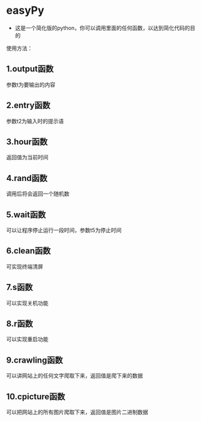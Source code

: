 # easyPy
- 这是一个简化版的python，你可以调用里面的任何函数，以达到简化代码的目的

使用方法：

## 1.output函数
参数t为要输出的内容

## 2.entry函数
参数t2为输入时的提示语

## 3.hour函数
返回值为当前时间

## 4.rand函数
调用后将会返回一个随机数

## 5.wait函数
可以让程序停止运行一段时间，参数t5为停止时间

## 6.clean函数
可实现终端清屏

## 7.s函数
可以实现关机功能

## 8.r函数
可以实现重启功能

## 9.crawling函数
可以讲网站上的任何文字爬取下来，返回值是爬下来的数据

## 10.cpicture函数
可以把网站上的所有图片爬取下来，返回值是图片二进制数据
